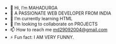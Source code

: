 - 👋 Hi, I’m MAHADURGA
- 👀 A PASSIONATE WEB DEVELOPER FROM INDIA
- 🌱 I’m currently learning HTML
- 💞️ I’m looking to collaborate on PROJECTS 
- 📫 How to reach me md29092004@gmail.com 
- ⚡ Fun fact: I AM VERY FUNNY.

<!---
DURGA1929/DURGA1929 is a ✨ special ✨ repository because its `README.md` (this file) appears on your GitHub profile.
You can click the Preview link to take a look at your changes.
--->
